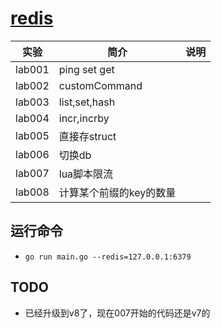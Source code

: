 # [redis](https://github.com/go-redis/redis)

|实验|简介|说明|
|---|---|---|
|lab001|ping set get| |
|lab002|customCommand| |
|lab003|list,set,hash| |
|lab004|incr,incrby| |
|lab005|直接存struct| |
|lab006|切换db| |
|lab007|lua脚本限流| |
|lab008|计算某个前缀的key的数量||

## 运行命令
 - `go run main.go --redis=127.0.0.1:6379`


## TODO
 - 已经升级到v8了，现在007开始的代码还是v7的